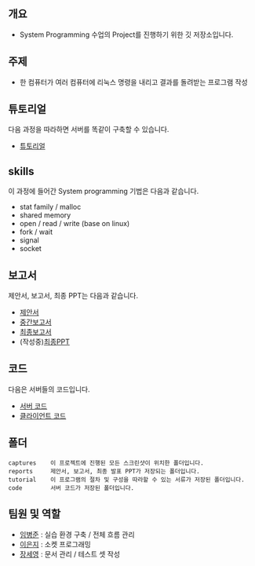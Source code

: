## 개요
- System Programming 수업의 Project를 진행하기 위한 깃 저장소입니다.

## 주제
- 한 컴퓨터가 여러 컴퓨터에 리눅스 명령을 내리고 결과를 돌려받는 프로그램 작성

## 튜토리얼
다음 과정을 따라하면 서버를 똑같이 구축할 수 있습니다.</br>
- [튜토리얼](https://github.com/BJ-Lim/SystemProgramming/blob/master/tutorial/README.md)

## skills
이 과정에 들어간 System programming 기법은 다음과 같습니다.
- stat family / malloc
- shared memory
- open / read / write (base on linux)
- fork / wait
- signal
- socket

## 보고서
제안서, 보고서, 최종 PPT는 다음과 같습니다.</br>
- [제안서](https://github.com/BJ-Lim/SystemProgramming/blob/master/reports/proposal.md)
- [중간보고서](https://github.com/BJ-Lim/SystemProgramming/blob/master/reports/%5B506489%20SP%5D%20Project%20Week%202%20-%20Report%20(5%EC%A1%B0)%20v1.pdf)
- [최종보고서](https://github.com/BJ-Lim/SystemProgramming/blob/master/reports/%5B506489%20SP%5D%20Project%20Week%203%20-%20Final%20Report%20(5%EC%A1%B0)%20v1.pdf)
- (작성중)[최종PPT]()

## 코드
다음은 서버들의 코드입니다.
- [서버 코드](https://github.com/BJ-Lim/SystemProgramming/blob/master/code/server/server.c)
- [클라이언트 코드](https://github.com/BJ-Lim/SystemProgramming/blob/master/code/client/client.c)

## 폴더
```
captures    이 프로젝트에 진행된 모든 스크린샷이 위치한 폴더입니다.
reports     제안서, 보고서, 최종 발표 PPT가 저장되는 폴더입니다.
tutorial    이 프로그램의 절차 및 구성을 따라할 수 있는 서류가 저장된 폴더입니다.
code        서버 코드가 저장된 폴더입니다.
```

## 팀원 및 역할
- [임병준](https://github.com/BJ-Lim) : 실습 환경 구축 / 전체 흐름 관리
- [이은지](https://github.com/Lee-eunji) : 소켓 프로그래밍
- [장세영](https://github.com/seoyo1) : 문서 관리 / 테스트 셋 작성

